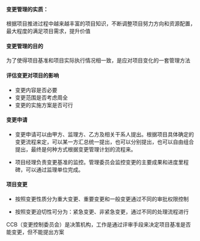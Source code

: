 #### 变更管理的实质：

根据项目推进过程中越来越丰富的项目知识，不断调整项目努力方向和资源配置，最大程度的满足项目需求，提升价值

#### 变更管理的目的

为了使得项目基准和项目实际执行情况相一致，是应对项目变化的一套管理方法

#### 评估变更对项目的影响

- 变更内容是否必要
- 变更范围是否考虑周全
- 变更的实施方案是否可行

#### 变更申请

- 变更申请可以由甲方、监理方、乙方及相关干系人提出。根据项目具体确定的变更流程来定，可以某一方汇总统一提出，也可以分别提出，也可以自由组合提出，最终是何种方式根据变更管理计划的流程来。

- 项目经理负责变更基准的监控。管理委员会监控变更的主要成果和进度里程碑，可以通过监理单位完成。



#### 项目变更

- 按照变更性质分为重大变更、重要变更和一般变更通过不同的审批权限控制

- 按照变更迫切性可分为：紧急变更、非紧急变更，通过不同的处理流程进行



CCB（变更控制委员会）是决策机构，工作是通过评审手段来决定项目基准是否能变更，但不能提出方案